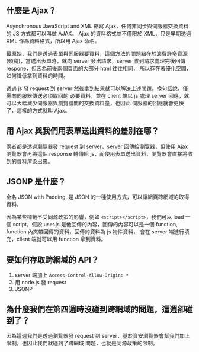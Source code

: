 ## 什麼是 Ajax？

Asynchronous JavaScript and XML 縮寫 Ajax，任何非同步與伺服器交換資料的 JS 方式都可以叫做 AJAX。
Ajax 的資料格式並不僅限於 XML，只是早期透過 XML 作為資料格式，所以用 Ajax 命名。

最原始，我們是透過表單與伺服器要資料，這個方法的問題點在於浪費許多資源(頻寬)，當送出表單時，就向
server 發出請求，server 收到請求處理完後回傳 respone，但因為前後兩個頁面的大部分 html 往往相同，
所以存在著優化空間，如何降低拿到資料的時間。

透過 js 發 request 到 server 然後拿到結果就可以解決上述問題。換句話說，僅需向伺服器傳送必須取回的
必要資料，並在 client 端以 js 處理 server 回應，就可以大幅減少伺服器與瀏覽器間的交換資料量，也因此
伺服器的回應就會更快了，這樣的方式就叫 Ajax。

## 用 Ajax 與我們用表單送出資料的差別在哪？

兩者都是透過瀏覽器發 request 到 server，server 回傳給瀏覽器，但使用 Ajax 瀏覽器會再將這個 response 
轉傳給 js，而使用表單送出資料，瀏覽器會直接將收到的資料渲染出來。

## JSONP 是什麼？

全名 JSON with Padding, 是 JSON 的一種使用方式，可以讓網頁跨網域的取得資料。

因為某些標籤不受同源政策的影響，例如 `<script></script>`，我們可以 load 一個 script，假設 user.js 
是他回傳的內容，回傳的內容可以是一個 function, function 內夾帶回傳的資料，回傳的資料為 js 物件資料，
會在 server 端進行填充，client 端就可以用 function 拿到資料。

## 要如何存取跨網域的 API？

1. server 端加上 `Access-Control-Allow-Origin: *`
2. 用 node.js 發 request
3. JSONP

## 為什麼我們在第四週時沒碰到跨網域的問題，這週卻碰到了？

因為這週我們是透過瀏覽器發 request 到 server，基於資安瀏覽器會幫我們加上限制，也因此我們就碰到了跨網域
問題，也就是同源政策的限制。
